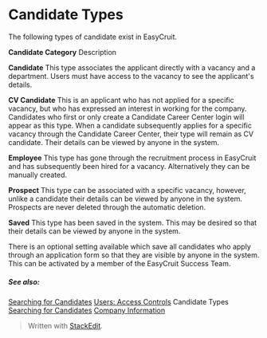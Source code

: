 # Candidate Types

The following types of candidate exist in EasyCruit.

**Candidate Category**
Description

**Candidate**
This type associates the applicant directly with a vacancy and a department. Users must have access to the vacancy to see the applicant's details.

**CV Candidate**
This is an applicant who has not applied for a specific vacancy, but who has expressed an interest in working for the company. Candidates who first or only create a Candidate Career Center login will appear as this type. When a candidate subsequently applies for a specific vacancy through the Candidate Career Center, their type will remain as CV candidate. Their details can be viewed by anyone in the system.

**Employee**
This type has gone through the recruitment process in EasyCruit and has subsequently been hired for a vacancy. Alternatively they can be manually created.

**Prospect**
This type can be associated with a specific vacancy, however, unlike a candidate their details can be viewed by anyone in the system. Prospects are never deleted through the automatic deletion.

**Saved**
This type has been saved in the system. This may be desired so that their details can be viewed by anyone in the system.

There is an optional setting available which save all candidates who apply through an application form so that they are visible by anyone in the system. This can be activated by a member of the EasyCruit Success Team.

##### See also:

[Searching for Candidates](searching_for_candidates.htm)
[Users: Access Controls](users_access_controls.htm)
Candidate Types
[Searching for Candidates](searching_for_candidates.htm)
[Company Information](company_information.htm)


> Written with [StackEdit](https://stackedit.io/).
<!--stackedit_data:
eyJoaXN0b3J5IjpbMjAwMjY3NjgxN119
-->